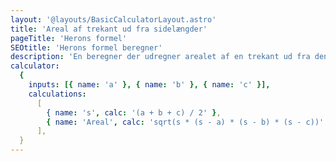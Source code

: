 ```yaml
---
layout: '@layouts/BasicCalculatorLayout.astro'
title: 'Areal af trekant ud fra sidelængder'
pageTitle: 'Herons formel'
SEOtitle: 'Herons formel beregner'
description: 'En beregner der udregner arealet af en trekant ud fra dens sidelængder ved hjælp af herons formel'
calculator:
  {
    inputs: [{ name: 'a' }, { name: 'b' }, { name: 'c' }],
    calculations:
      [
        { name: 's', calc: '(a + b + c) / 2' },
        { name: 'Areal', calc: 'sqrt(s * (s - a) * (s - b) * (s - c))' },
      ],
  }
---
```

